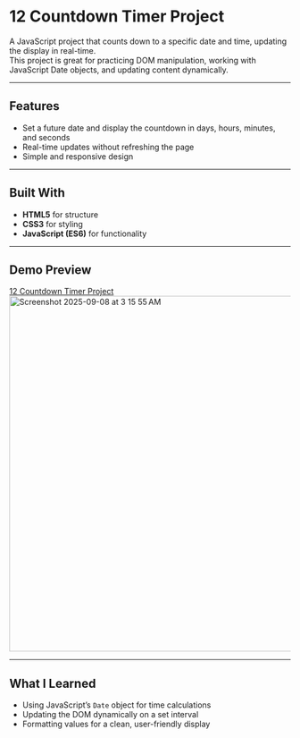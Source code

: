 # 12 Countdown Timer Project

A JavaScript project that counts down to a specific date and time, updating the display in real-time.  
This project is great for practicing DOM manipulation, working with JavaScript Date objects, and updating content dynamically.

---

## Features
- Set a future date and display the countdown in days, hours, minutes, and seconds  
- Real-time updates without refreshing the page  
- Simple and responsive design  

---

## Built With
- **HTML5** for structure  
- **CSS3** for styling  
- **JavaScript (ES6)** for functionality  

---

## Demo Preview
[12 Countdown Timer Project](https://devliwa.github.io/12-countdown-timer/)
<img width="1275" height="636" alt="Screenshot 2025-09-08 at 3 15 55 AM" src="https://github.com/user-attachments/assets/67b9c786-8756-46ee-a4a1-bdc143664af4" />


---

## What I Learned
- Using JavaScript’s `Date` object for time calculations  
- Updating the DOM dynamically on a set interval  
- Formatting values for a clean, user-friendly display  
